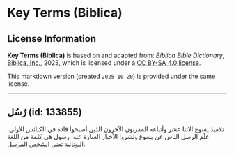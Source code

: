 # Key Terms (Biblica)

## License Information

**Key Terms (Biblica)** is based on and adapted from: _Biblica Bible Dictionary_, [Biblica, Inc.](https://www.biblica.com/), 2023, which is licensed under a [CC BY-SA 4.0 license](https://creativecommons.org/licenses/by-sa/4.0/legalcode.en).

This markdown version (created `2025-10-20`) is provided under the same license.



--------------------------------

## رُسُل (id: 133855)

تلاميذ يسوع الاثنا عشر وأتباعه المقربون الآخرون الذين أصبحوا قادة في الكنائس الأولى. علّم الرسل الناس عن يسوع ونشروا الأخبار السارة عنه. رسول هي كلمة من اللغة اليونانية تعني الشخص المرسل.


